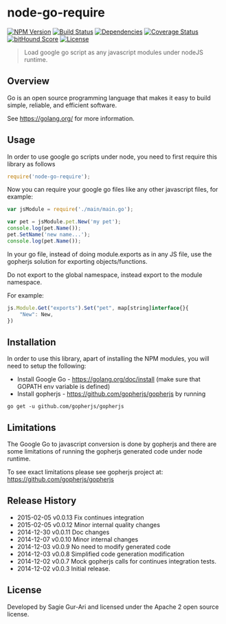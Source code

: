 # node-go-require

[![NPM Version](http://img.shields.io/npm/v/node-go-require.svg?style=flat)](https://www.npmjs.org/package/node-go-require) [![Build Status](https://img.shields.io/travis/sagiegurari/node-go-require.svg?style=flat)](http://travis-ci.org/sagiegurari/node-go-require) [![Dependencies](http://img.shields.io/david/sagiegurari/node-go-require.svg?style=flat)](https://david-dm.org/sagiegurari/node-go-require) [![Coverage Status](https://img.shields.io/coveralls/sagiegurari/node-go-require.svg?style=flat)](https://coveralls.io/r/sagiegurari/node-go-require) [![bitHound Score](https://www.bithound.io/sagiegurari/node-go-require/badges/score.svg)](https://www.bithound.io/sagiegurari/node-go-require) [![License](https://img.shields.io/npm/l/node-go-require.svg?style=flat)](https://github.com/sagiegurari/node-go-require/blob/master/LICENSE)

> Load google go script as any javascript modules under nodeJS runtime.

## Overview
Go is an open source programming language that makes it easy to build simple, reliable, and efficient software.

See https://golang.org/ for more information.

## Usage
In order to use google go scripts under node, you need to first require this library as follows

```js
require('node-go-require');
```

Now you can require your google go files like any other javascript files, for example:

```js
var jsModule = require('./main/main.go');

var pet = jsModule.pet.New('my pet');
console.log(pet.Name());
pet.SetName('new name...');
console.log(pet.Name());
```

In your go file, instead of doing module.exports as in any JS file, use the gopherjs solution for exporting objects/functions.

Do not export to the global namespace, instead export to the module namespace.

For example:

```js
js.Module.Get("exports").Set("pet", map[string]interface{}{
    "New": New,
})
```

## Installation
In order to use this library, apart of installing the NPM modules, you will need to setup the following:

 * Install Google Go - https://golang.org/doc/install (make sure that GOPATH env variable is defined)
 * Install gopherjs - https://github.com/gopherjs/gopherjs by running
```
go get -u github.com/gopherjs/gopherjs
```

## Limitations
The Google Go to javascript conversion is done by gopherjs and there are some limitations of running the gopherjs generated code under node runtime.

To see exact limitations please see gopherjs project at: https://github.com/gopherjs/gopherjs

## Release History

 * 2015-02-05   v0.0.13   Fix continues integration
 * 2015-02-05   v0.0.12   Minor internal quality changes
 * 2014-12-30   v0.0.11   Doc changes
 * 2014-12-07   v0.0.10   Minor internal changes
 * 2014-12-03   v0.0.9    No need to modify generated code
 * 2014-12-03   v0.0.8    Simplified code generation modification
 * 2014-12-02   v0.0.7    Mock gopherjs calls for continues integration tests.
 * 2014-12-02   v0.0.3    Initial release.

## License
Developed by Sagie Gur-Ari and licensed under the Apache 2 open source license.
